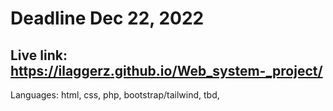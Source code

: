 
# Deadline Dec 22, 2022

## Live link: https://ilaggerz.github.io/Web_system-_project/
Languages: html, css, php, bootstrap/tailwind, tbd,
